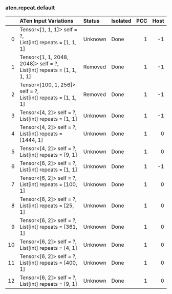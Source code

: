 ### aten.repeat.default
|    | ATen Input Variations                                                    | Status   | Isolated   |   PCC |   Host |
|---:|:-------------------------------------------------------------------------|:---------|:-----------|------:|-------:|
|  0 | Tensor<[1, 1, 1]> self = ?,<br>List[int] repeats = [1, 1, 1]             | Unknown  | Done       |     1 |     -1 |
|  1 | Tensor<[1, 1, 2048, 2048]> self = ?,<br>List[int] repeats = [1, 1, 1, 1] | Removed  | Done       |     1 |     -1 |
|  2 | Tensor<[100, 1, 256]> self = ?,<br>List[int] repeats = [1, 1, 1]         | Removed  | Done       |     1 |     -1 |
|  3 | Tensor<[4, 2]> self = ?,<br>List[int] repeats = [1, 1]                   | Unknown  | Done       |     1 |     -1 |
|  4 | Tensor<[4, 2]> self = ?,<br>List[int] repeats = [1444, 1]                | Unknown  | Done       |     1 |      0 |
|  5 | Tensor<[4, 2]> self = ?,<br>List[int] repeats = [9, 1]                   | Unknown  | Done       |     1 |      0 |
|  6 | Tensor<[6, 2]> self = ?,<br>List[int] repeats = [1, 1]                   | Unknown  | Done       |     1 |     -1 |
|  7 | Tensor<[6, 2]> self = ?,<br>List[int] repeats = [100, 1]                 | Unknown  | Done       |     1 |      0 |
|  8 | Tensor<[6, 2]> self = ?,<br>List[int] repeats = [25, 1]                  | Unknown  | Done       |     1 |      0 |
|  9 | Tensor<[6, 2]> self = ?,<br>List[int] repeats = [361, 1]                 | Unknown  | Done       |     1 |      0 |
| 10 | Tensor<[6, 2]> self = ?,<br>List[int] repeats = [4, 1]                   | Unknown  | Done       |     1 |      0 |
| 11 | Tensor<[6, 2]> self = ?,<br>List[int] repeats = [400, 1]                 | Unknown  | Done       |     1 |      0 |
| 12 | Tensor<[6, 2]> self = ?,<br>List[int] repeats = [9, 1]                   | Unknown  | Done       |     1 |      0 |

